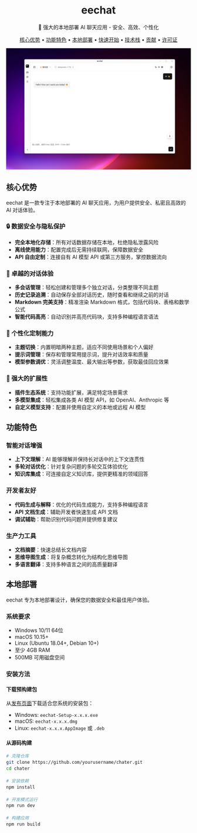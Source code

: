 <div align="center">
  <h1>eechat</h1>
  <p>🚀 强大的本地部署 AI 聊天应用 - 安全、高效、个性化</p>

  <p>
    <a href="#核心优势">核心优势</a> •
    <a href="#功能特色">功能特色</a> •
    <a href="#本地部署">本地部署</a> •
    <a href="#快速开始">快速开始</a> •
    <a href="#技术栈">技术栈</a> •
    <a href="#贡献">贡献</a> •
    <a href="#许可证">许可证</a>
  </p>
  
  <img src="./resources/chat.png" alt="EE Chat Application Screenshot" width="800" />
</div>

## 核心优势

eechat 是一款专注于本地部署的 AI 聊天应用，为用户提供安全、私密且高效的 AI 对话体验。

### 🔒 数据安全与隐私保护

- **完全本地化存储**：所有对话数据存储在本地，杜绝隐私泄露风险
- **离线使用能力**：配置完成后无需持续联网，保障数据安全
- **API 自由定制**：连接自有 AI 模型 API 或第三方服务，掌控数据流向

### 💬 卓越的对话体验

- **多会话管理**：轻松创建和管理多个独立对话，分类整理不同主题
- **历史记录追溯**：自动保存全部对话历史，随时查看和继续之前的对话
- **Markdown 完美支持**：精准渲染 Markdown 格式，包括代码块、表格和数学公式
- **智能代码高亮**：自动识别并高亮代码块，支持多种编程语言语法

### 🎨 个性化定制能力

- **主题切换**：内置明暗两种主题，适应不同使用场景和个人偏好
- **提示词管理**：保存和管理常用提示词，提升对话效率和质量
- **模型参数调优**：灵活调整温度、最大输出等参数，获取最佳回应效果

### 🔌 强大的扩展性

- **插件生态系统**：支持功能扩展，满足特定场景需求
- **多模型集成**：轻松集成各类 AI 模型 API，如 OpenAI、Anthropic 等
- **自定义模型支持**：配置并使用自定义的本地或远程 AI 模型

## 功能特色

### 智能对话增强

- **上下文理解**：AI 能够理解并保持长对话中的上下文连贯性
- **多轮对话优化**：针对复杂问题的多轮交互体验优化
- **知识库集成**：可连接自定义知识库，提供更精准的领域回答

### 开发者友好

- **代码生成与解释**：优化的代码生成能力，支持多种编程语言
- **API 文档生成**：辅助开发者快速生成 API 文档
- **调试辅助**：帮助识别代码问题并提供修复建议

### 生产力工具

- **文档摘要**：快速总结长文档内容
- **思维导图生成**：将复杂概念转化为结构化思维导图
- **多语言翻译**：支持多种语言之间的高质量翻译

## 本地部署

eechat 专为本地部署设计，确保您的数据安全和最佳用户体验。

### 系统要求

- Windows 10/11 64位
- macOS 10.15+
- Linux (Ubuntu 18.04+, Debian 10+)
- 至少 4GB RAM
- 500MB 可用磁盘空间

### 安装方法

#### 下载预构建包

从[发布页面](https://github.com/yourusername/chater/releases)下载适合您系统的安装包：

- Windows: `eechat-Setup-x.x.x.exe`
- macOS: `eechat-x.x.x.dmg`
- Linux: `eechat-x.x.x.AppImage` 或 `.deb`

#### 从源码构建

```bash
# 克隆仓库
git clone https://github.com/yourusername/chater.git
cd chater

# 安装依赖
npm install

# 开发模式运行
npm run dev

# 构建应用
npm run build
```